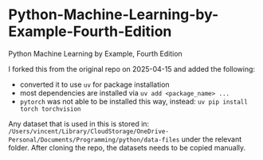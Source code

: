 # Python-Machine-Learning-by-Example-Fourth-Edition
Python Machine Learning by Example, Fourth Edition

I forked this from the original repo on 2025-04-15 and added the following:
- converted it to use `uv` for package installation
- most dependencies are installed via `uv add <package_name> ...`
- `pytorch` was not able to be installed this way, instead:
    `uv pip install torch torchvision`

Any dataset that is used in this is stored in:
`/Users/vincent/Library/CloudStorage/OneDrive-Personal/Documents/Programming/python/data-files` under the relevant folder. After cloning the repo, the datasets needs to be copied manually.
